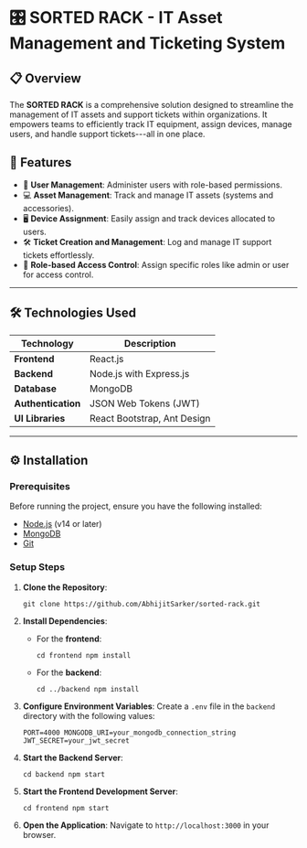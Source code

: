 🎛️ SORTED RACK - IT Asset Management and Ticketing System
============================================

📋 Overview
-----------

The **SORTED RACK** is a comprehensive solution designed to streamline the management of IT assets and support tickets within organizations. It empowers teams to efficiently track IT equipment, assign devices, manage users, and handle support tickets---all in one place.

🚀 Features
-----------

-   👥 **User Management**: Administer users with role-based permissions.
-   💻 **Asset Management**: Track and manage IT assets (systems and accessories).
-   🖥️ **Device Assignment**: Easily assign and track devices allocated to users.
-   🛠️ **Ticket Creation and Management**: Log and manage IT support tickets effortlessly.
-   🔐 **Role-based Access Control**: Assign specific roles like admin or user for access control.

* * * * *

🛠️ Technologies Used
---------------------

| Technology | Description |
| --- | --- |
| **Frontend** | React.js |
| **Backend** | Node.js with Express.js |
| **Database** | MongoDB |
| **Authentication** | JSON Web Tokens (JWT) |
| **UI Libraries** | React Bootstrap, Ant Design |

* * * * *

⚙️ Installation
---------------

### Prerequisites

Before running the project, ensure you have the following installed:

-   [Node.js](https://nodejs.org/) (v14 or later)
-   [MongoDB](https://www.mongodb.com/)
-   [Git](https://git-scm.com/)

### Setup Steps

1.  **Clone the Repository**:


    `
    git clone https://github.com/AbhijitSarker/sorted-rack.git
    `

2.  **Install Dependencies**:

    -   For the **frontend**:

        `cd frontend
        npm install`

    -   For the **backend**:

        `cd ../backend
        npm install`

3.  **Configure Environment Variables**: Create a `.env` file in the `backend` directory with the following values:

    `PORT=4000
    MONGODB_URI=your_mongodb_connection_string
    JWT_SECRET=your_jwt_secret`

4.  **Start the Backend Server**:


    `cd backend
    npm start`

5.  **Start the Frontend Development Server**:

    `cd frontend
    npm start`

6.  **Open the Application**: Navigate to `http://localhost:3000` in your browser.
